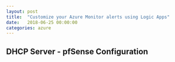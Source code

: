 ```yaml
---
layout: post
title:  "Customize your Azure Monitor alerts using Logic Apps"
date:   2018-06-25 00:00:00
categories: azure
---
```


## DHCP Server - pfSense Configuration